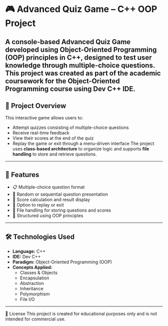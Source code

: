 # 🎮 Advanced Quiz Game – C++ OOP Project
A console-based **Advanced Quiz Game** developed using **Object-Oriented Programming (OOP)** principles in **C++**, designed to test user knowledge through multiple-choice questions. This project was created as part of the academic coursework for the **Object-Oriented Programming** course using **Dev C++** IDE.
---
## 📌 Project Overview
This interactive game allows users to:
- Attempt quizzes consisting of multiple-choice questions
- Receive real-time feedback
- View their scores at the end of the quiz
- Replay the game or exit through a menu-driven interface
The project uses **class-based architecture** to organize logic and supports **file handling** to store and retrieve questions.
---
## 🚀 Features
- 📋 Multiple-choice question format
- 🧠 Random or sequential question presentation
- 🎯 Score calculation and result display
- 🔁 Option to replay or exit
- 📁 File handling for storing questions and scores
- 🧱 Structured using OOP principles
---
## 🛠️ Technologies Used
- **Language:** C++
- **IDE:** Dev C++
- **Paradigm:** Object-Oriented Programming (OOP)
- **Concepts Applied:**
  - Classes & Objects
  - Encapsulation
  - Abstraction
  - Inheritance  
  - Polymorphism  
  - File I/O
---
📜 License
This project is created for educational purposes only and is not intended for commercial use.
